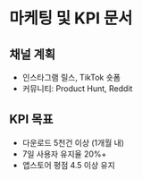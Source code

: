 # 마케팅 및 KPI 문서

## 채널 계획
- 인스타그램 릴스, TikTok 숏폼
- 커뮤니티: Product Hunt, Reddit

## KPI 목표
- 다운로드 5천건 이상 (1개월 내)
- 7일 사용자 유지율 20%+
- 앱스토어 평점 4.5 이상 유지